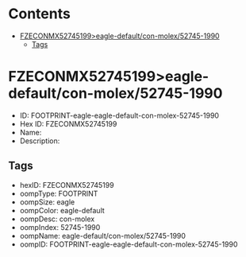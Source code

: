



Contents
========

* [FZECONMX52745199>eagle-default/con-molex/52745-1990](#fzeconmx52745199eagle-defaultcon-molex52745-1990)
	* [Tags](#tags)

# FZECONMX52745199>eagle-default/con-molex/52745-1990

- ID: FOOTPRINT-eagle-eagle-default-con-molex-52745-1990
- Hex ID: FZECONMX52745199
- Name: 
- Description: 

## Tags

- hexID: FZECONMX52745199
- oompType: FOOTPRINT
- oompSize: eagle
- oompColor: eagle-default
- oompDesc: con-molex
- oompIndex: 52745-1990
- oompName: eagle-default/con-molex/52745-1990
- oompID: FOOTPRINT-eagle-eagle-default-con-molex-52745-1990
